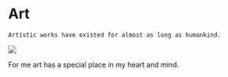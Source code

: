 # Art

```
Artistic works have existed for almost as long as humankind.
```
![](https://media.giphy.com/media/M52wyuahvQfJK/giphy.gif)

For me art has a special place in my heart and mind.
